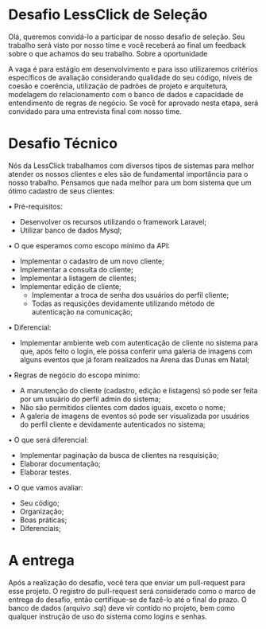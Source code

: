 # Desafio LessClick de Seleção

  Olá, queremos convidá-lo a participar de nosso desafio de seleção. Seu trabalho será visto por nosso time e você receberá ao final um feedback sobre o que achamos do seu trabalho.
Sobre a oportunidade

  A vaga é para estágio em desenvolvimento e para isso utilizaremos critérios específicos de avaliação considerando qualidade do seu código, níveis de coesão e coerência, utilização de padrões de projeto e arquitetura, modelagem do relacionamento com o banco de dados e capacidade de entendimento de regras de negócio. Se você for aprovado nesta etapa, será convidado para uma entrevista final com nosso time.

# Desafio Técnico

  Nós da LessClick trabalhamos com diversos tipos de sistemas para melhor atender os nossos clientes e eles são de fundamental importância para o nosso trabalho. Pensamos que nada melhor para um bom sistema que um ótimo cadastro de seus clientes:

• Pré-requisitos:
  * Desenvolver os recursos utilizando o framework Laravel;
  * Utilizar banco de dados Mysql;

• O que esperamos como escopo mínimo da API:
  * Implementar o cadastro de um novo cliente;
  * Implementar a consulta do cliente;
  * Implementar a listagem de clientes;
  * Implementar edição de cliente;
	* Implementar a troca de senha dos usuários do perfil cliente;
	* Todas as requsições devidamente utilizando método de autenticação na comunicação;

• Diferencial:
  * Implementar ambiente web com autenticação de cliente no sistema para que, após feito o login, ele possa conferir uma galeria de imagens com alguns eventos que já foram realizados na Arena das Dunas em Natal;
  
• Regras de negócio do escopo mínimo:
  * A manutenção do cliente (cadastro, edição e listagens) só pode ser feita por um usuário do perfil admin do sistema;
  * Não são permitidos clientes com dados iguais, exceto o nome;
  * A galeria de imagens de eventos só pode ser visualizada por usuários do perfil cliente e devidamente autenticados no sistema;

• O que será diferencial:
  * Implementar paginação da busca de clientes na resquisição;
  * Elaborar documentação;
  * Elaborar testes.

• O que vamos avaliar:
  * Seu código;
  * Organização;
  * Boas práticas;
  * Diferenciais;

# A entrega 
  Após a realização do desafio, você tera que enviar um pull-request para esse projeto. O registro do pull-request será considerado como o marco de entrega do desafio, então certifique-se de fazê-lo até o final do prazo. O banco de dados (arquivo .sql) deve vir contido no projeto, bem como qualquer instrução de uso do sistema como logins e senhas.
